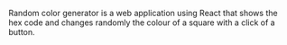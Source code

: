 Random color generator is a web application using React that shows the hex code and changes randomly the colour of a square with a click of a button.
